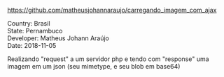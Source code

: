 https://github.com/matheusjohannaraujo/carregando_imagem_com_ajax


Country: Brasil<br>
State: Pernambuco<br>
Developer: Matheus Johann Araújo<br>
Date: 2018-11-05

Realizando "request" a um servidor php e tendo com "response" uma imagem em um json (seu mimetype, e seu blob em base64)

